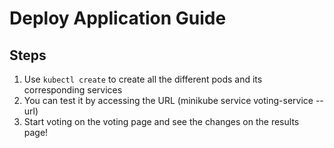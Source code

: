 # Deploy Application Guide

## Steps

1. Use `kubectl create` to create all the different pods and its corresponding services
2. You can test it by accessing the URL (minikube service voting-service --url)
3. Start voting on the voting page and see the changes on the results page!
